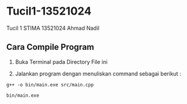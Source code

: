 # Tucil1-13521024
Tucil 1 STIMA 13521024 Ahmad Nadil

## Cara Compile Program
1. Buka Terminal pada Directory File ini

2. Jalankan program dengan menuliskan command sebagai berikut : 

`g++ -o bin/main.exe src/main.cpp`

`bin/main.exe`